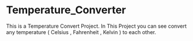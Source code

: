 # Temperature_Converter
This is a Temperature Convert Project. In This Project you can see convert any temperature ( Celsius , Fahrenheit ,  Kelvin )  to each other.
